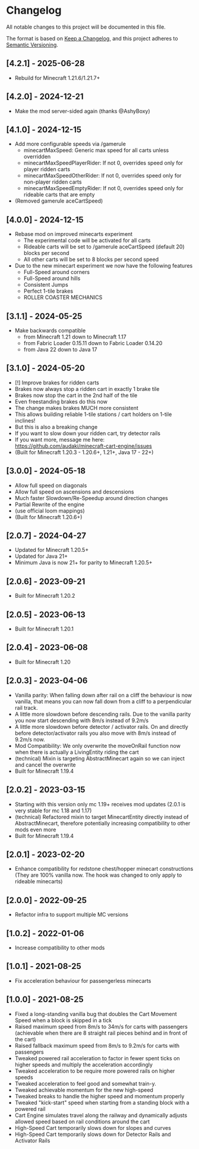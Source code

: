 # Changelog

All notable changes to this project will be documented in this file.

The format is based on [Keep a Changelog](https://keepachangelog.com/en/1.0.0/),
and this project adheres to [Semantic Versioning](https://semver.org/spec/v2.0.0.html).

## [4.2.1] - 2025-06-28
- Rebuild for Minecraft 1.21.6/1.21.7+

## [4.2.0] - 2024-12-21
- Make the mod server-sided again (thanks @AshyBoxy)

## [4.1.0] - 2024-12-15
- Add more configurable speeds via /gamerule
  - minecartMaxSpeed: Generic max speed for all carts unless overridden
  - minecartMaxSpeedPlayerRider: If not 0, overrides speed only for player ridden carts
  - minecartMaxSpeedOtherRider: If not 0, overrides speed only for non-player ridden carts
  - minecartMaxSpeedEmptyRider: If not 0, overrides speed only for rideable carts that are empty
- (Removed gamerule aceCartSpeed)

## [4.0.0] - 2024-12-15
- Rebase mod on improved minecarts experiment
  - The experimental code will be activated for all carts
  - Rideable carts will be set to /gamerule aceCartSpeed (default 20) blocks per second
  - All other carts will be set to 8 blocks per second speed
- Due to the new minecart experiment we now have the following features
  - Full-Speed around corners
  - Full-Speed around hills
  - Consistent Jumps
  - Perfect 1-tile brakes
  - ROLLER COASTER MECHANICS

## [3.1.1] - 2024-05-25
- Make backwards compatible
  - from Minecraft 1.21 down to Minecraft 1.17
  - from Fabric Loader 0.15.11 down to Fabric Loader 0.14.20
  - from Java 22 down to Java 17

## [3.1.0] - 2024-05-20
- [!] Improve brakes for ridden carts
- Brakes now always stop a ridden cart in exactly 1 brake tile
- Brakes now stop the cart in the 2nd half of the tile
- Even freestanding brakes do this now
- The change makes brakes MUCH more consistent
- This allows building reliable 1-tile stations / cart holders on 1-tile inclines!
- But this is also a breaking change
- If you want to slow down your ridden cart, try detector rails
- If you want more, message me here: https://github.com/audaki/minecraft-cart-engine/issues
- (Built for Minecraft 1.20.3 - 1.20.6+, 1.21+, Java 17 - 22+)

## [3.0.0] - 2024-05-18
- Allow full speed on diagonals
- Allow full speed on ascensions and descensions
- Much faster Slowdown/Re-Speedup around direction changes
- Partial Rewrite of the engine
- (use official loom mappings)
- (Built for Minecraft 1.20.6+)

## [2.0.7] - 2024-04-27
- Updated for Minecraft 1.20.5+
- Updated for Java 21+
- Minimum Java is now 21+ for parity to Minecraft 1.20.5+

## [2.0.6] - 2023-09-21
- Built for Minecraft 1.20.2

## [2.0.5] - 2023-06-13
- Built for Minecraft 1.20.1

## [2.0.4] - 2023-06-08
- Built for Minecraft 1.20

## [2.0.3] - 2023-04-06
- Vanilla parity: When falling down after rail on a cliff the behaviour is now vanilla, that means you can now fall down from a cliff to a perpendicular rail track.
- A little more slowdown before descending rails. Due to the vanilla parity you now start descending with 8m/s instead of 9.2m/s
- A little more slowdown before detector / activator rails. On and directly before detector/activator rails you also move with 8m/s instead of 9.2m/s now. 
- Mod Compatibility: We only overwrite the moveOnRail function now when there is actually a LivingEntity riding the cart
- (technical) Mixin is targeting AbstractMinecart again so we can inject and cancel the overwrite
- Built for Minecraft 1.19.4

## [2.0.2] - 2023-03-15
- Starting with this version only mc 1.19+ receives mod updates (2.0.1 is very stable for mc 1.18 and 1.17)
- (technical) Refactored mixin to target MinecartEntity directly instead of AbstractMinecart, therefore potentially increasing compatibility to other mods even more
- Built for Minecraft 1.19.4

## [2.0.1] - 2023-02-20
- Enhance compatibility for redstone chest/hopper minecart constructions (They are 100% vanilla now. The hook was changed to only apply to rideable minecarts)

## [2.0.0] - 2022-09-25
- Refactor infra to support multiple MC versions

## [1.0.2] - 2022-01-06
- Increase compatibility to other mods

## [1.0.1] - 2021-08-25
- Fix acceleration behaviour for passengerless minecarts

## [1.0.0] - 2021-08-25
- Fixed a long-standing vanilla bug that doubles the Cart Movement Speed when a block is skipped in a tick
- Raised maximum speed from 8m/s to 34m/s for carts with passengers (achievable when there are 8 straight rail
  pieces behind and in front of the cart)
- Raised fallback maximum speed from 8m/s to 9.2m/s for carts with passengers
- Tweaked powered rail acceleration to factor in fewer spent ticks on higher speeds and multiply the acceleration accordingly
- Tweaked acceleration to be require more powered rails on higher speeds
- Tweaked acceleration to feel good and somewhat train-y.
- Tweaked achievable momentum for the new high-speed
- Tweaked breaks to handle the higher speed and momentum properly
- Tweaked "kick-start" speed when starting from a standing block with a powered rail
- Cart Engine simulates travel along the railway and dynamically adjusts allowed speed based on rail conditions around the cart
- High-Speed Cart temporarily slows down for slopes and curves
- High-Speed Cart temporarily slows down for Detector Rails and Activator Rails
